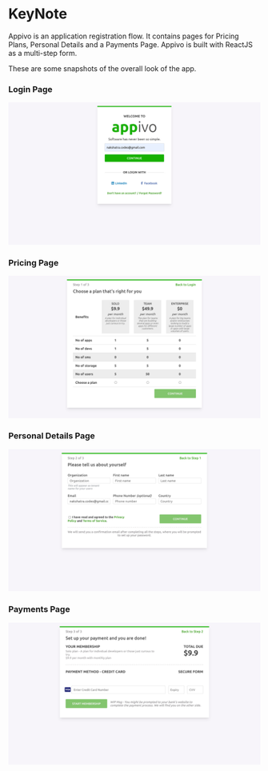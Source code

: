 # KeyNote

Appivo is an application registration flow. It contains pages for Pricing Plans, Personal Details and a Payments Page. Appivo is built with ReactJS as a multi-step form.

These are some snapshots of the overall look of the app.

### Login Page
![Login-Appivo](https://raw.githubusercontent.com/NakshatraCodes/VerakRegistrationFlow/master/view/login.png)


### Pricing Page

![Pricing-Appivo](https://raw.githubusercontent.com/NakshatraCodes/VerakRegistrationFlow/master/view/step1.png)


### Personal Details Page

![Personal-Appivo](https://raw.githubusercontent.com/NakshatraCodes/VerakRegistrationFlow/master/view/step2.png)

### Payments Page

![Payment-Appivo](https://raw.githubusercontent.com/NakshatraCodes/VerakRegistrationFlow/master/view/step3.png)
